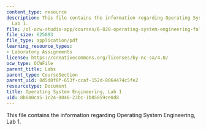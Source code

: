 ```yaml
---
content_type: resource
description: This file contains the information regarding Operating System Engineering,
  Lab 1.
file: /ol-ocw-studio-app/courses/6-828-operating-system-engineering-fall-2012/8b840ca51c24004623bc1b85859ce0d8_MIT6_828F12_lab1.pdf
file_size: 625893
file_type: application/pdf
learning_resource_types:
- Laboratory Assignments
license: https://creativecommons.org/licenses/by-nc-sa/4.0/
ocw_type: OCWFile
parent_title: Labs
parent_type: CourseSection
parent_uid: 8d5d8f8f-653f-ccaf-152d-8064474c5fe2
resourcetype: Document
title: Operating System Engineering, Lab 1
uid: 8b840ca5-1c24-0046-23bc-1b85859ce0d8
---
```

This file contains the information regarding Operating System Engineering, Lab 1.